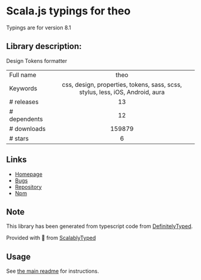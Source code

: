 
# Scala.js typings for theo

Typings are for version 8.1

## Library description:
Design Tokens formatter

|                    |                 |
| ------------------ | :-------------: |
| Full name          | theo |
| Keywords           | css, design, properties, tokens, sass, scss, stylus, less, iOS, Android, aura |
| # releases         | 13 |
| # dependents       | 12 |
| # downloads        | 159879 |
| # stars            | 6 |

## Links
- [Homepage](https://github.com/salesforce-ux/theo)
- [Bugs](https://github.com/salesforce-ux/theo/issues)
- [Repository](https://github.com/salesforce-ux/theo)
- [Npm](https://www.npmjs.com/package/theo)
    


## Note
This library has been generated from typescript code from [DefinitelyTyped](https://definitelytyped.org).

Provided with :purple_heart: from [ScalablyTyped](https://github.com/oyvindberg/ScalablyTyped)

## Usage
See [the main readme](../../readme.md) for instructions.


